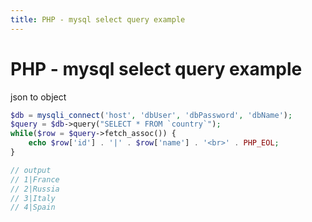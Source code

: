 ```yaml
---
title: PHP - mysql select query example
---
```


<h1 class="header">PHP - mysql select query example</h1>

json to object
```php
$db = mysqli_connect('host', 'dbUser', 'dbPassword', 'dbName');
$query = $db->query("SELECT * FROM `country`");
while($row = $query->fetch_assoc()) {
    echo $row['id'] . '|' . $row['name'] . '<br>' . PHP_EOL;
}

// output
// 1|France
// 2|Russia
// 3|Italy
// 4|Spain
```